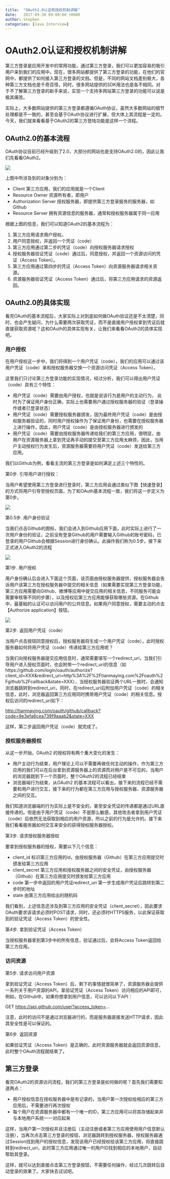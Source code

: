 ```yaml
---
title:  "OAuth2.0认证和授权机制讲解"
date:   2017-09-30 09:00:00 +0800
author: Stephen
categories: [Java Interview]
---
```


# OAuth2.0认证和授权机制讲解

第三方登录是应用开发中的常用功能，通过第三方登录，我们可以更加容易的吸引用户来到我们的应用中。现在，很多网站都提供了第三方登录的功能，在他们的官网中，都提供了如何接入第三方登录的文档。但是，不同的网站文档差别极大，各种第三方文档也是千奇百怪，同时，很多网站提供的SDK用法也是各不相同。对于不了解第三方登录的新手来说，实现一个支持多网站第三方登录的功能可以说是极其痛苦。

实际上，大多数网站提供的第三方登录都遵循OAuth协议，虽然大多数网站的细节处理都是不一致的，甚至会基于OAuth协议进行扩展，但大体上其流程是一定的。今天，我们就来看看基于OAuth2的第三方登陆功能是这样一个流程。

## OAuth2.0的基本流程

OAuth协议目前已经升级到了2.0，大部分的网站也是支持OAuth2.0的，因此让我们先看看OAuth2。

![](https://github.com/stephenking1101/KnowledgeBase/blob/master/docs/img/2017-09-30-java-interview-qa1.png?raw=true)

上图中所涉及到的对象分别为：

* Client 第三方应用，我们的应用就是一个Client
* Resource Owner 资源所有者，即用户
* Authorization Server 授权服务器，即提供第三方登录服务的服务器，如Github
* Resource Server 拥有资源信息的服务器，通常和授权服务器属于同一应用

根据上图的信息，我们可以知道OAuth2的基本流程为：

1. 第三方应用请求用户授权。
2. 用户同意授权，并返回一个凭证（code）
3. 第三方应用通过第二步的凭证（code）向授权服务器请求授权
4. 授权服务器验证凭证（code）通过后，同意授权，并返回一个资源访问的凭证（Access Token）。
5. 第三方应用通过第四步的凭证（Access Token）向资源服务器请求相关资源。
6. 资源服务器验证凭证（Access Token）通过后，将第三方应用请求的资源返回。

## OAuth2.0的具体实现

看完OAuth的基本流程后，大家实际上对到底如何做OAuth验证还是不太清楚，同时，也会产生疑问，为什么需要两次获取凭证，而不是直接用户授权拿到凭证后就直接获取资源呢？这和OAuth的具体实现有关，让我们来看看OAuth2的具体实现吧。

### 用户授权

在用户授权这一步中，我们将得到一个用户凭证（code），我们的应用可以通过该用户凭证（code）来和授权服务器交换一个资源访问凭证（Access Token）。

这里我们只讨论第三方登录功能的实现情况，经过分析，我们可以得出用户凭证（code）具有三个特性：

* 用户凭证（code）需要由用户授权，也就是说该行为是用户的主动行为， 此时为了保证用户身份正确，实际上也需要用户通过授权服务器的验证（登录操作或者已登录状态）
* 用户凭证（code）需要授权服务器颁发，因为最终用户凭证（code）是由授权服务器验证的，同时用户授权操作为了保证用户身份，也需要在授权服务器上进行操作，因此，用户凭证（code）是由授权服务器进行颁发的
* 用户凭证（code）需要由授权服务器传递给我们的第三方应用，很明显，由用户在资源服务器上拿到凭证再手动的提交至第三方应用太麻烦，因此，当用户主动授权行为发生后，资源服务器需要将用户凭证（code）发送给第三方应用。

我们以Github为例，看看主流的第三方登录是如何满足上述三个特性的。

第0步. 引导用户进行授权：

当用户希望使用第三方登录进行登录时，第三方应用会通过类似下图【快速登录】的方式将用户引导至授权页面，为了和OAuth基本流程一致，我们将这一步定义为第0步。

![](https://github.com/stephenking1101/KnowledgeBase/blob/master/docs/img/2017-09-30-java-interview-qa2.png?raw=true)

第0.5步. 用户身份验证

当我们点击Github的图标，我们会进入到Github应用下面，此时实际上进行了一次用户身份的验证，之前没有登录Github的用户需要输入Github的账号密码，已登录的用户Github会根据Session进行身份确认。此操作我们称为0.5步。接下来正式进入OAuth2的流程

![](https://github.com/stephenking1101/KnowledgeBase/blob/master/docs/img/2017-09-30-java-interview-qa3.png?raw=true)

第1步. 用户授权

用户身份确认后会进入下面这个页面，该页面由授权服务器提供，授权服务器会告诉用户该第三方在授权服务器中提交的相关信息（如果需要实现第三方登录功能，第三方应用需要向Github、微博等应用中提交应用的相关信息，不同服务可能会需要审核等不同的步骤），以及授权后第三方应用能够获取哪些资源。在Github中，最基础的认证可以访问用户的公共信息。如果用户同意授权，需要主动的点击【Authorize application】按钮。

![](https://github.com/stephenking1101/KnowledgeBase/blob/master/docs/img/2017-09-30-java-interview-qa4.png?raw=true)

第2步. 返回用户凭证（code）

当用户点击按钮同意授权后，授权服务器将生成一个用户凭证（code），此时授权服务器如何将用户凭证（code）传递给第三方应用呢？

当我们向授权服务器提交应用信息时，通常需要填写一个redirect_uri，当我们引导用户进入授权页面时，也会附带一个redirect_uri的信息（如https://github.com/login/oauth/authorize?client_id=XXX&redirect_uri=http%3A%2F%2Ftianmaying.com%2Foauth%2Fgithub%2Fcallback&state=XXX），当授权服务器验证两个URL一致时，会通知浏览器跳转到redirect_uri，同时，在redirect_uri后附加用户凭证（code）的相关信息，此时，浏览器返回第三方应用同时携带用户凭证（code）的相关信息。授权后访问的redirect_uri如下：

http://tianmaying.com/oauth/github/callback?code=9e3efa6cea739f9aaab2&state=XXX

这样，第二步返回用户凭证（code）就完成了。

### 授权服务器授权

从这一步开始，OAuth2 的授权将有两个重大变化的发生：

* 用户主动行为结束，用户理论上可以不需要再做任何主动的操作，作为第三方应用的我们可以在后台拿到资源服务器上的资源而对用户是不可见的，当用户的浏览器跳到下一个页面时，整个OAuth2的流程已经结束
* 浏览器端行为结束，从OAuth2 的基本流程可以看出，接下来的流程已经不需要和用户进行交互，接下来的行为都在第三方应用与授权服务器、资源服务器之间的交互。

我们知道浏览器端的行为实际上是不安全的，甚至安全凭证的传递都是通过URL直接传递的。但是由于用户凭证（code）不是那么敏感，其他攻击者拿到用户凭证（code）后依然无法获取到相应的用户资源，所以之前的行为是允许的。接下来我们看看服务器如何交互来安全的获得授权服务器授权。

第3步. 请求授权服务器授权

要拿到授权服务器的授权，需要以下几个信息：

* client_id 标识第三方应用的id，由授权服务器（Github）在第三方应用提交时颁发给第三方应用
* client_secret 第三方应用和授权服务器之间的安全凭证，由授权服务器（Github）在第三方应用提交时颁发给第三方应用
* code 第一步中返回的用户凭证redirect_uri 第一步生成用户凭证后跳转到第二步时的地址
* state 由第三方应用给出的随机码

我们看到，上述信息还涉及到第三方应用的安全凭证（client_secret），因此要求OAuth要求该请求必须时POST请求，同时，还必须时HTTPS服务，以此保证获取到的验证凭证（Access Token）的安全性。

第4步. 拿到验证凭证（Access Token）

当授权服务器拿到第3步中的所有信息，验证通过后，会将Access Token返回给第三方应用。

### 访问资源

第5步. 请求访问用户资源

拿到验证凭证（Access Token）后，剩下的事情就很简单了，资源服务器会提供一系列关于用户资源的API，拿验证凭证（Access Token）访问相应的API即可，例如，在GIthub中，如果你想拿到用户信息，可以访问以下API：

GET https://api.github.com/user?access_token=...

注意，此时的访问不是通过浏览器进行的，而是服务器直接发送HTTP请求，因此其安全性是可以保证的。

第6步. 返回资源

如果验证凭证（Access Token）是正确的，此时资源服务器就会返回资源信息，此时整个OAuth流程就结束了。

## 第三方登录

看完OAuth2的资源访问流程，我们的第三方登录是如何做的呢？首先我们需要知道两点：

* 用户授权信息在授权服务器中是有记录的，当用户第一次授权给相应的第三方应用后，不需要进行再次授权
* 每个用户在资源服务器中都有一个唯一的ID，第三方应用可以将其存储起来并与本地用户系统一一对应起来

这样，当用户第一次授权并且注册后（主动注册或者第三方应用使用用户信息默认注册），当再次点击第三方登录的按钮，浏览器跳转到授权服务器，授权服务器通过Session找到用户的授权信息，发现该用户已经授权给该第三方应用，将直接跳转到redirect_uri，此时第三方应用通过唯一的用户ID找到相应的本地用户，自动帮助其登录。

这样，就可以达到直接点击第三方登录按钮，不需要任何操作，经过几次跳转后自动登录的效果了。大家快去试试吧。

